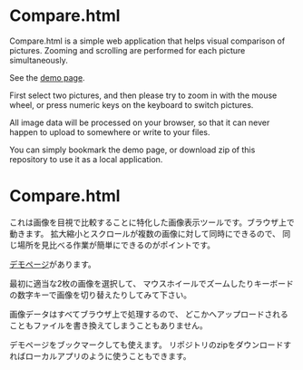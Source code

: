 ﻿# Compare.html

Compare.html is a simple web application that helps visual comparison of pictures.
Zooming and scrolling are performed for each picture simultaneously.

See the [demo page](https://tshino.github.io/compare/compare.html).

First select two pictures,
and then please try to zoom in with the mouse wheel,
or press numeric keys on the keyboard to switch pictures.

All image data will be processed on your browser,
so that it can never happen to upload to somewhere or write to your files.

You can simply bookmark the demo page,
or download zip of this repository to use it as a local application.

# Compare.html

これは画像を目視で比較することに特化した画像表示ツールです。ブラウザ上で動きます。
拡大縮小とスクロールが複数の画像に対して同時にできるので、
同じ場所を見比べる作業が簡単にできるのがポイントです。

[デモページ](https://tshino.github.io/compare/compare.html)があります。

最初に適当な2枚の画像を選択して、
マウスホイールでズームしたりキーボードの数字キーで画像を切り替えたりしてみて下さい。

画像データはすべてブラウザ上で処理するので、
どこかへアップロードされることもファイルを書き換えてしまうこともありません。

デモページをブックマークしても使えます。
リポジトリのzipをダウンロードすればローカルアプリのように使うこともできます。
